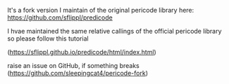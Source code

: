 It's a fork version I maintain of the original pericode library here: https://github.com/sflippl/predicode

I hvae maintained the same relative callings of the official pericode library so please follow this tutorial

(https://sflippl.github.io/predicode/html/index.html)

raise an issue on GitHub, if something breaks (https://github.com/sleepingcat4/pericode-fork)